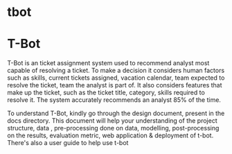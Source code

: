 # tbot

# T-Bot

T-Bot is an ticket assignment system used to recommend analyst most capable of resolving a ticket. To make a decision it considers human factors such as skills, current tickets assigned, vacation calendar, team expected to resolve the ticket, team the analyst is part of. It also considers features that make up the ticket, such as the ticket title, category, skills required to resolve it. The system accurately recommends an analyst 85% of the time.  

To understand T-Bot, kindly go through the design document, present in the docs directory. This document will help your understanding 
of the project structure, data , pre-processing done on data, modelling, post-processing on the results, evaluation metric, web
application & deployment of t-bot. There's also a user guide to help use t-bot 
